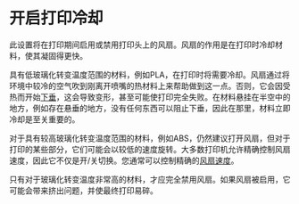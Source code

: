 开启打印冷却
====
此设置将在打印期间启用或禁用打印头上的风扇。风扇的作用是在打印时冷却材料，使其凝固得更快。

具有低玻璃化转变温度范围的材料，例如PLA，在打印时将需要冷却。风扇通过将环境中较冷的空气吹到刚离开喷嘴的热材料上来帮助做到这一点。否则，它会因受热而开始[下垂](../troubleshooting/sagging.md)，这会导致变形，甚至可能使打印完全失败。在材料悬挂在半空中的地方，例如存在悬垂的地方，没有任何东西可以阻止下垂，因此在那里，材料立即冷却是至关重要的。

对于具有较高玻璃化转变温度范围的材料，例如ABS，仍然建议打开风扇，但对于打印的某些部分，它们可能会以较低的速度旋转。大多数打印机允许精确控制风扇速度，因此它不仅是开/关切换。您通常可以控制精确的[风扇速度](cool_fan_speed.md)。

只有对于玻璃化转变温度非常高的材料，才应完全禁用风扇。如果风扇被启用，它可能会带来挤出问题，并使最终打印易碎。
